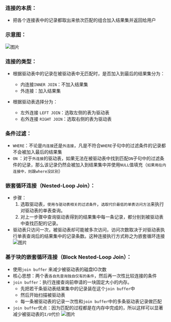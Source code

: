 ### 连接的本质：
* 把各个连接表中的记录都取出来依次匹配的组合加入结果集并返回给用户

### 示意图：
![图片](https://raw.staticdn.net/Navyum/imgbed/pic/IMG/0be1fc0637e1a70c9d00ff71c0af9af6.png)

### 连接的类型：
* 根据驱动表中的记录在被驱动表中无匹配时，是否加入到最后的结果集分为：
    * 内连接`INNER JOIN`：不加入结果集
    * 外连接：加入结果集

* 根据驱动表选择分为：
    * 左外连接 `LEFT JOIN`：选取左侧的表为驱动表
    * 右外连接 `RIGHT JOIN`：选取右侧的表为驱动表

### 条件过滤：
* `WHERE`：不论是`内连接`还是`外连接`，凡是不符合`WHERE`子句中的过滤条件的记录都不会被加入最后的结果集
* `ON` ：对于`外连接`的驱动表，如果无法在被驱动表中找到匹配`ON`子句中的过滤条件的记录，那么该记录仍然会被加入到结果集中并使用`NULL`值填充（`如果用在内连接中，则跟where没区别`） 

### 嵌套循环连接（Nested-Loop Join）：
* 步骤：
    1. 选取驱动表，`使用与驱动表相关的过滤条件`，`选取代价最低的单表访问方法`来执行对驱动表的单表查询。
    2. 对上一步骤中查询驱动表得到的结果集中每一条记录，都分别到被驱动表中查找匹配的记录。
* 驱动表只访问一次，被驱动表却可能被多次访问，访问次数取决于对驱动表执行单表查询后的结果集中的记录条数。这种连接执行方式称之为嵌套循环连接 
![图片](https://raw.staticdn.net/Navyum/imgbed/pic/IMG/2f4ba9ec46548c16bd2471a8eaa52163.png)

### 基于块的嵌套循环连接（Block Nested-Loop Join）：
* 使用`join buffer` 来减少被驱动表的磁盘IO次数
* 核心思想：两个表`各自先查询独自仅有的条件`，然后再一次性比较连接的条件
* `join buffer`：执行连接查询前申请的一块固定大小的内存。
    * 先把若干条驱动表结果集中的记录装在这个`join buffer`中
    * 然后开始扫描被驱动表
    * 每一条被驱动表的记录一次性和`join buffer`中的多条驱动表记录做匹配
* `join buffer`优点：因为匹配的过程都是在内存中完成的，所以这样可以显著减少被驱动表的`I/O`代价 
![图片](https://raw.staticdn.net/Navyum/imgbed/pic/IMG/85952242c137a46ce5ee9e67c21f4745.png)